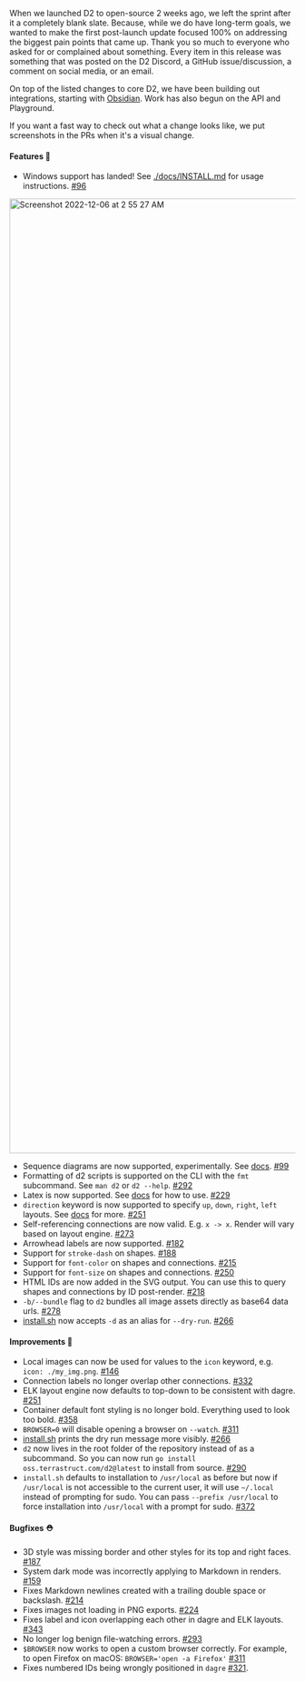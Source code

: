 When we launched D2 to open-source 2 weeks ago, we left the sprint after it a completely blank slate. Because, while we do have long-term goals, we wanted to make the first post-launch update focused 100% on addressing the biggest pain points that came up. Thank you so much to everyone who asked for or complained about something. Every item in this release was something that was posted on the D2 Discord, a GitHub issue/discussion, a comment on social media, or an email.

On top of the listed changes to core D2, we have been building out integrations, starting with [Obsidian](https://github.com/terrastruct/d2-obsidian). Work has also begun on the API and Playground.

If you want a fast way to check out what a change looks like, we put screenshots in the PRs when it's a visual change.

#### Features 🚀

- Windows support has landed! See [./docs/INSTALL.md](https://github.com/terrastruct/d2/blob/v0.1.0/docs/INSTALL.md#windows) for usage instructions. [#96](https://github.com/terrastruct/d2/issues/96)

<img width="1680" alt="Screenshot 2022-12-06 at 2 55 27 AM" src="https://user-images.githubusercontent.com/10180857/205892927-6f3e116c-1c4a-440a-9972-82c306aa9779.png" />

- Sequence diagrams are now supported, experimentally. See [docs](https://d2lang.com/tour/sequence-diagrams). [#99](https://github.com/terrastruct/d2/issues/99)
- Formatting of d2 scripts is supported on the CLI with the `fmt` subcommand. See `man d2` or `d2 --help`. [#292](https://github.com/terrastruct/d2/pull/292)
- Latex is now supported. See [docs](https://d2lang.com/tour/text) for how to use. [#229](https://github.com/terrastruct/d2/pull/229)
- `direction` keyword is now supported to specify `up`, `down`, `right`, `left` layouts. See [docs](https://d2lang.com/tour/layouts) for more.
  [#251](https://github.com/terrastruct/d2/pull/251)
- Self-referencing connections are now valid. E.g. `x -> x`. Render will vary based on layout engine. [#273](https://github.com/terrastruct/d2/pull/273)
- Arrowhead labels are now supported. [#182](https://github.com/terrastruct/d2/pull/182)
- Support for `stroke-dash` on shapes. [#188](https://github.com/terrastruct/d2/issues/188)
- Support for `font-color` on shapes and connections. [#215](https://github.com/terrastruct/d2/pull/215)
- Support for `font-size` on shapes and connections. [#250](https://github.com/terrastruct/d2/pull/250)
- HTML IDs are now added in the SVG output. You can use this to query shapes and connections by ID post-render. [#218](https://github.com/terrastruct/d2/pull/218)
- `-b/--bundle` flag to `d2` bundles all image assets directly as base64 data urls. [#278](https://github.com/terrastruct/d2/pull/278)
- [install.sh](https://github.com/terrastruct/d2/blob/v0.1.0/docs/INSTALL.md) now accepts `-d` as an alias for `--dry-run`. [#266](https://github.com/terrastruct/d2/pull/266)

#### Improvements 🧹

- Local images can now be used for values to the `icon` keyword, e.g. `icon: ./my_img.png`. [#146](https://github.com/terrastruct/d2/issues/146)
- Connection labels no longer overlap other connections. [#332](https://github.com/terrastruct/d2/pull/332)
- ELK layout engine now defaults to top-down to be consistent with dagre. [#251](https://github.com/terrastruct/d2/pull/251)
- Container default font styling is no longer bold. Everything used to look too bold. [#358](https://github.com/terrastruct/d2/pull/358)
- `BROWSER=0` will disable opening a browser on `--watch`. [#311](https://github.com/terrastruct/d2/pull/311)
- [install.sh](https://github.com/terrastruct/d2/blob/v0.1.0/docs/INSTALL.md) prints the dry run message more visibly. [#266](https://github.com/terrastruct/d2/pull/266)
- `d2` now lives in the root folder of the repository instead of as a subcommand. So you can now run `go install oss.terrastruct.com/d2@latest` to install from source. [#290](https://github.com/terrastruct/d2/pull/290)
- `install.sh` defaults to installation to `/usr/local` as before but now if `/usr/local` is not accessible to the current user, it will use `~/.local` instead of prompting for sudo. You can pass `--prefix /usr/local` to force installation into `/usr/local` with a prompt for sudo. [#372](https://github.com/terrastruct/d2/pull/372)

#### Bugfixes ⛑️

- 3D style was missing border and other styles for its top and right faces. [#187](https://github.com/terrastruct/d2/pull/187)
- System dark mode was incorrectly applying to Markdown in renders. [#159](https://github.com/terrastruct/d2/issues/159)
- Fixes Markdown newlines created with a trailing double space or backslash. [#214](https://github.com/terrastruct/d2/pull/214)
- Fixes images not loading in PNG exports. [#224](https://github.com/terrastruct/d2/pull/224)
- Fixes label and icon overlapping each other in dagre and ELK layouts. [#343](https://github.com/terrastruct/d2/pull/343)
- No longer log benign file-watching errors. [#293](https://github.com/terrastruct/d2/pull/293)
- `$BROWSER` now works to open a custom browser correctly. For example, to open Firefox on macOS: `BROWSER='open -a Firefox'` [#311](https://github.com/terrastruct/d2/pull/311)
- Fixes numbered IDs being wrongly positioned in `dagre` [#321](https://github.com/terrastruct/d2/issues/321).

